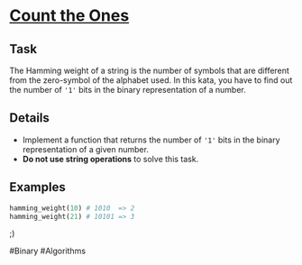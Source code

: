 # [Count the Ones](https://www.codewars.com/kata/5519e930cd82ff8a9a000216/train/python)

## Task
The Hamming weight of a string is the number of symbols that are different from the zero-symbol of the alphabet used. In this kata, you have to find out the number of `'1'` bits in the binary representation of a number.

## Details
- Implement a function that returns the number of `'1'` bits in the binary representation of a given number.
- **Do not use string operations** to solve this task.

## Examples
```python
hamming_weight(10) # 1010  => 2
hamming_weight(21) # 10101 => 3
```

;)

#Binary #Algorithms